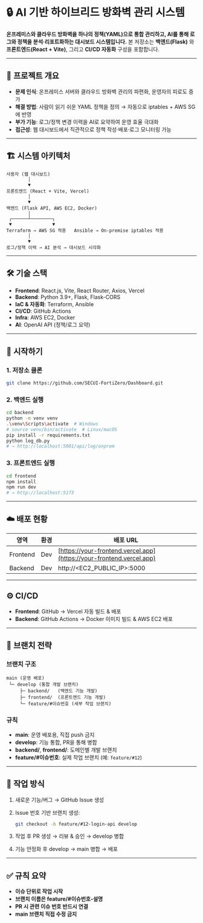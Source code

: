 

# 🔒 AI 기반 하이브리드 방화벽 관리 시스템

**온프레미스와 클라우드 방화벽을 하나의 정책(YAML)으로 통합 관리하고, AI를 통해 로그와 정책을 분석·리포트화하는 대시보드 시스템입니다.**
본 저장소는 **백엔드(Flask)** 와 **프론트엔드(React + Vite)**, 그리고 **CI/CD 자동화** 구성을 포함합니다.

---

## 📜 프로젝트 개요

* **문제 인식**: 온프레미스 서버와 클라우드 방화벽 관리의 파편화, 운영자의 피로도 증가
* **해결 방법**: 사람이 읽기 쉬운 YAML 정책을 정의 → 자동으로 iptables + AWS SG에 반영
* **부가 기능**: 로그/정책 변경 이력을 AI로 요약하여 운영 효율 극대화
* **접근성**: 웹 대시보드에서 직관적으로 정책 작성·배포·로그 모니터링 가능

---

## 🏗️ 시스템 아키텍처

```
사용자 (웹 대시보드)
        │
        ▼
프론트엔드 (React + Vite, Vercel)
        │
        ▼
백엔드 (Flask API, AWS EC2, Docker)
        │
 ┌──────┴────────┐
 ▼               ▼
Terraform → AWS SG 적용   Ansible → On-premise iptables 적용
        │
        ▼
로그/정책 이력 → AI 분석 → 대시보드 시각화
```

---

## 🛠️ 기술 스택

* **Frontend**: React.js, Vite, React Router, Axios, Vercel
* **Backend**: Python 3.9+, Flask, Flask-CORS
* **IaC & 자동화**: Terraform, Ansible
* **CI/CD**: GitHub Actions
* **Infra**: AWS EC2, Docker
* **AI**: OpenAI API (정책/로그 요약)

---

## 🚀 시작하기

### 1. 저장소 클론

```bash
git clone https://github.com/SECUI-FortiZero/Dashboard.git
```

### 2. 백엔드 실행

```bash
cd backend
python -m venv venv
.\venv\Scripts\activate  # Windows
# source venv/bin/activate  # Linux/macOS
pip install -r requirements.txt
python log_db.py
# → http://localhost:5001/api/log/onprem
```

### 3. 프론트엔드 실행

```bash
cd frontend
npm install
npm run dev
# → http://localhost:5173
```

---

## ☁️ 배포 현황

| 영역       | 환경  | 배포 URL                                                               |
| -------- | --- | -------------------------------------------------------------------- |
| Frontend | Dev | [https://your-frontend.vercel.app](https://your-frontend.vercel.app) |
| Backend  | Dev | http\://\<EC2\_PUBLIC\_IP>:5000                                      |

---

## ⚙️ CI/CD

* **Frontend**: GitHub → Vercel 자동 빌드 & 배포
* **Backend**: GitHub Actions → Docker 이미지 빌드 & AWS EC2 배포

---

## 🌿 브랜치 전략

### 브랜치 구조

```
main (운영 배포)
 └─ develop (통합 개발 브랜치)
     ├─ backend/   (백엔드 기능 개발)
     ├─ frontend/  (프론트엔드 기능 개발)
     └─ feature/#이슈번호 (세부 작업 브랜치)
```

### 규칙

* **main**: 운영 배포용, 직접 push 금지
* **develop**: 기능 통합, PR을 통해 병합
* **backend/**, **frontend/**: 도메인별 개발 브랜치
* **feature/#이슈번호**: 실제 작업 브랜치 (예: `feature/#12`)

---

## 📝 작업 방식

1. 새로운 기능/버그 → GitHub Issue 생성
2. Issue 번호 기반 브랜치 생성:

   ```bash
   git checkout -b feature/#12-login-api develop
   ```
3. 작업 후 PR 생성 → 리뷰 & 승인 → develop 병합
4. 기능 안정화 후 develop → main 병합 → 배포

---

## ✅ 규칙 요약

* **이슈 단위로 작업 시작**
* **브랜치 이름은 feature/#이슈번호-설명**
* **PR 시 관련 이슈 번호 반드시 연결**
* **main 브랜치 직접 수정 금지**


